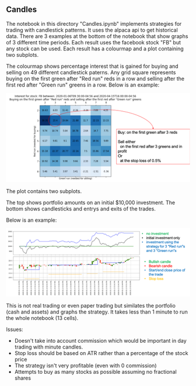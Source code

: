 ## Candles

The notebook in this directory "Candles.ipynb" implements strategies for trading with candlestick patterns. 
It uses the alpaca api to get historical data.
There are 3 examples at the bottom of the notebook that show graphs of 3 different time periods. 
Each result uses the facebook stock "FB" but any stock can be used. 
Each result has a colourmap and a plot containing two subplots.


The colourmap shows percentage interest that is gained for buying and selling on 49 different candlestick paterns. 
Any grid square represents buying on the first green after "Red run" reds in a row and selling after the first red 
after "Green run" greens in a row. Below is an example:

![](https://github.com/DevonTomatoSandwich/Trading/blob/main/Candles/img/candle1.png)

The plot contains two subplots. 

The top shows portfolio amounts on an initial $10,000 investment. 
The bottom shows candlesticks and entrys and exits of the trades.

Below is an example:

![](https://github.com/DevonTomatoSandwich/Trading/blob/main/Candles/img/candle2.png)

This is not real trading or even paper trading but similates the portfolio (cash and assets) and graphs the strategy. 
It takes less than 1 minute to run the whole notebook (13 cells).

Issues:
 - Doesn't take into account commission which would be important in day trading with minute candles. 
 - Stop loss should be based on ATR rather than a percentage of the stock price
 - The strategy isn't very profitable (even with 0 commission)
 - Attempts to buy as many stocks as possible assuming no fractional shares
